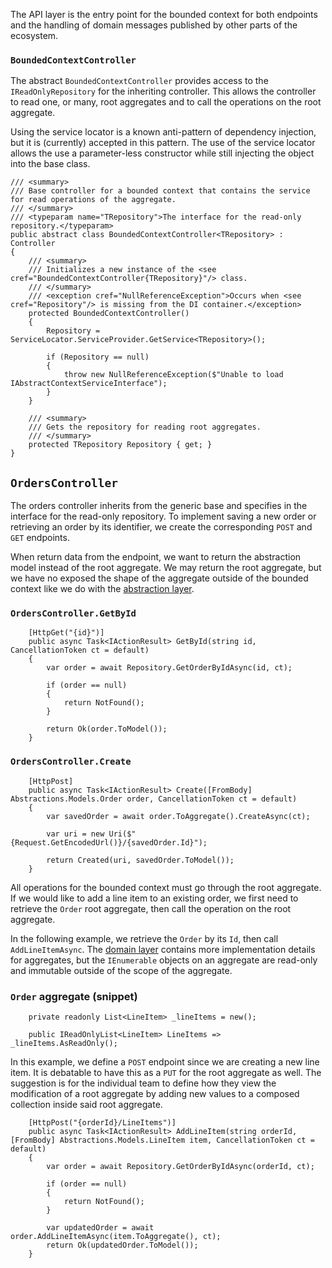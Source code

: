 The API layer is the entry point for the bounded context for both endpoints and the handling of domain messages published by other parts of the ecosystem.


### `BoundedContextController`
The abstract `BoundedContextController` provides access to the `IReadOnlyRepository` for the inheriting controller. This allows the controller to read one, or many, root aggregates and to call the operations on the root aggregate.

Using the service locator is a known anti-pattern of dependency injection, but it is (currently) accepted in this pattern. The use of the service locator allows the use a parameter-less constructor while still injecting the object into the base class.

```
/// <summary>
/// Base controller for a bounded context that contains the service for read operations of the aggregate.
/// </summary>
/// <typeparam name="TRepository">The interface for the read-only repository.</typeparam>
public abstract class BoundedContextController<TRepository> : Controller
{
    /// <summary>
    /// Initializes a new instance of the <see cref="BoundedContextController{TRepository}"/> class.
    /// </summary>
    /// <exception cref="NullReferenceException">Occurs when <see cref="Repository"/> is missing from the DI container.</exception>
    protected BoundedContextController()
    {
        Repository = ServiceLocator.ServiceProvider.GetService<TRepository>();

        if (Repository == null)
        {
            throw new NullReferenceException($"Unable to load IAbstractContextServiceInterface");
        }
    }

    /// <summary>
    /// Gets the repository for reading root aggregates.
    /// </summary>
    protected TRepository Repository { get; }
}
```

## `OrdersController`

The orders controller inherits from the generic base and specifies in the interface for the read-only repository. To implement saving a new order or retrieving an order by its identifier, we create the corresponding `POST` and `GET` endpoints.

When return data from the endpoint, we want to return the abstraction model instead of the root aggregate. We may return the root aggregate, but we have no exposed the shape of the aggregate outside of the bounded context like we do with the [abstraction layer](./Abstractions.md).

### `OrdersController.GetById`
```
    [HttpGet("{id}")]
    public async Task<IActionResult> GetById(string id, CancellationToken ct = default)
    {
        var order = await Repository.GetOrderByIdAsync(id, ct);

        if (order == null)
        {
            return NotFound();
        }

        return Ok(order.ToModel());
    }
```

### `OrdersController.Create`

```
    [HttpPost]
    public async Task<IActionResult> Create([FromBody] Abstractions.Models.Order order, CancellationToken ct = default)
    {
        var savedOrder = await order.ToAggregate().CreateAsync(ct);

        var uri = new Uri($"{Request.GetEncodedUrl()}/{savedOrder.Id}");

        return Created(uri, savedOrder.ToModel());
    }
```

All operations for the bounded context must go through the root aggregate. If we would like to add a line item to an existing order, we first need to retrieve the `Order` root aggregate, then call the operation on the root aggregate.

In the following example, we retrieve the `Order` by its `Id`, then call `AddLineItemAsync`. The [domain layer](./domain/Domain%20Layer.md) contains more implementation details for aggregates, but the `IEnumerable` objects on an aggregate are read-only and immutable outside of the scope of the aggregate.

### `Order` aggregate (snippet)
```
    private readonly List<LineItem> _lineItems = new();

    public IReadOnlyList<LineItem> LineItems => _lineItems.AsReadOnly();
```

In this example, we define a `POST` endpoint since we are creating a new line item. It is debatable to have this as a `PUT` for the root aggregate as well. The suggestion is for the individual team to define how they view the modification of a root aggregate by adding new values to a composed collection inside said root aggregate.

```
    [HttpPost("{orderId}/LineItems")]
    public async Task<IActionResult> AddLineItem(string orderId, [FromBody] Abstractions.Models.LineItem item, CancellationToken ct = default)
    {
        var order = await Repository.GetOrderByIdAsync(orderId, ct);

        if (order == null)
        {
            return NotFound();
        }

        var updatedOrder = await order.AddLineItemAsync(item.ToAggregate(), ct);
        return Ok(updatedOrder.ToModel());
    }
```
